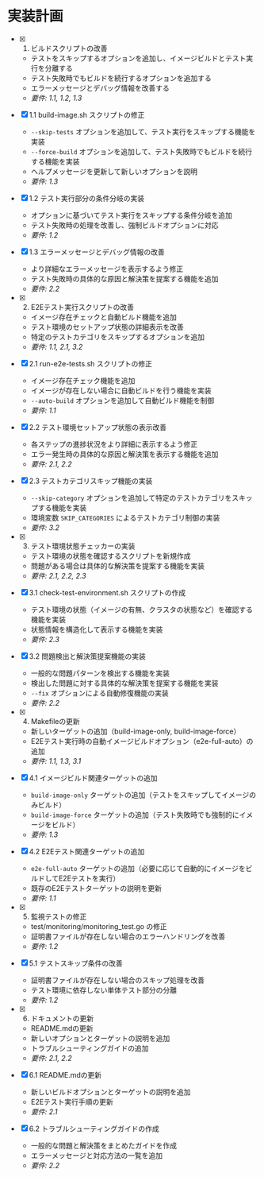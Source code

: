 # 実装計画

- [x] 1. ビルドスクリプトの改善
  - テストをスキップするオプションを追加し、イメージビルドとテスト実行を分離する
  - テスト失敗時でもビルドを続行するオプションを追加する
  - エラーメッセージとデバッグ情報を改善する
  - _要件: 1.1, 1.2, 1.3_

- [x] 1.1 build-image.sh スクリプトの修正
  - `--skip-tests` オプションを追加して、テスト実行をスキップする機能を実装
  - `--force-build` オプションを追加して、テスト失敗時でもビルドを続行する機能を実装
  - ヘルプメッセージを更新して新しいオプションを説明
  - _要件: 1.3_

- [x] 1.2 テスト実行部分の条件分岐の実装
  - オプションに基づいてテスト実行をスキップする条件分岐を追加
  - テスト失敗時の処理を改善し、強制ビルドオプションに対応
  - _要件: 1.2_

- [x] 1.3 エラーメッセージとデバッグ情報の改善
  - より詳細なエラーメッセージを表示するよう修正
  - テスト失敗時の具体的な原因と解決策を提案する機能を追加
  - _要件: 2.2_

- [x] 2. E2Eテスト実行スクリプトの改善
  - イメージ存在チェックと自動ビルド機能を追加
  - テスト環境のセットアップ状態の詳細表示を改善
  - 特定のテストカテゴリをスキップするオプションを追加
  - _要件: 1.1, 2.1, 3.2_

- [x] 2.1 run-e2e-tests.sh スクリプトの修正
  - イメージ存在チェック機能を追加
  - イメージが存在しない場合に自動ビルドを行う機能を実装
  - `--auto-build` オプションを追加して自動ビルド機能を制御
  - _要件: 1.1_

- [x] 2.2 テスト環境セットアップ状態の表示改善
  - 各ステップの進捗状況をより詳細に表示するよう修正
  - エラー発生時の具体的な原因と解決策を表示する機能を追加
  - _要件: 2.1, 2.2_

- [x] 2.3 テストカテゴリスキップ機能の実装
  - `--skip-category` オプションを追加して特定のテストカテゴリをスキップする機能を実装
  - 環境変数 `SKIP_CATEGORIES` によるテストカテゴリ制御の実装
  - _要件: 3.2_

- [x] 3. テスト環境状態チェッカーの実装
  - テスト環境の状態を確認するスクリプトを新規作成
  - 問題がある場合は具体的な解決策を提案する機能を実装
  - _要件: 2.1, 2.2, 2.3_

- [x] 3.1 check-test-environment.sh スクリプトの作成
  - テスト環境の状態（イメージの有無、クラスタの状態など）を確認する機能を実装
  - 状態情報を構造化して表示する機能を実装
  - _要件: 2.3_

- [x] 3.2 問題検出と解決策提案機能の実装
  - 一般的な問題パターンを検出する機能を実装
  - 検出した問題に対する具体的な解決策を提案する機能を実装
  - `--fix` オプションによる自動修復機能の実装
  - _要件: 2.2_

- [x] 4. Makefileの更新
  - 新しいターゲットの追加（build-image-only, build-image-force）
  - E2Eテスト実行時の自動イメージビルドオプション（e2e-full-auto）の追加
  - _要件: 1.1, 1.3, 3.1_

- [x] 4.1 イメージビルド関連ターゲットの追加
  - `build-image-only` ターゲットの追加（テストをスキップしてイメージのみビルド）
  - `build-image-force` ターゲットの追加（テスト失敗時でも強制的にイメージをビルド）
  - _要件: 1.3_

- [x] 4.2 E2Eテスト関連ターゲットの追加
  - `e2e-full-auto` ターゲットの追加（必要に応じて自動的にイメージをビルドしてE2Eテストを実行）
  - 既存のE2Eテストターゲットの説明を更新
  - _要件: 1.1_

- [x] 5. 監視テストの修正
  - test/monitoring/monitoring_test.go の修正
  - 証明書ファイルが存在しない場合のエラーハンドリングを改善
  - _要件: 1.2_

- [x] 5.1 テストスキップ条件の改善
  - 証明書ファイルが存在しない場合のスキップ処理を改善
  - テスト環境に依存しない単体テスト部分の分離
  - _要件: 1.2_

- [x] 6. ドキュメントの更新
  - README.mdの更新
  - 新しいオプションとターゲットの説明を追加
  - トラブルシューティングガイドの追加
  - _要件: 2.1, 2.2_

- [x] 6.1 README.mdの更新
  - 新しいビルドオプションとターゲットの説明を追加
  - E2Eテスト実行手順の更新
  - _要件: 2.1_

- [x] 6.2 トラブルシューティングガイドの作成
  - 一般的な問題と解決策をまとめたガイドを作成
  - エラーメッセージと対応方法の一覧を追加
  - _要件: 2.2_